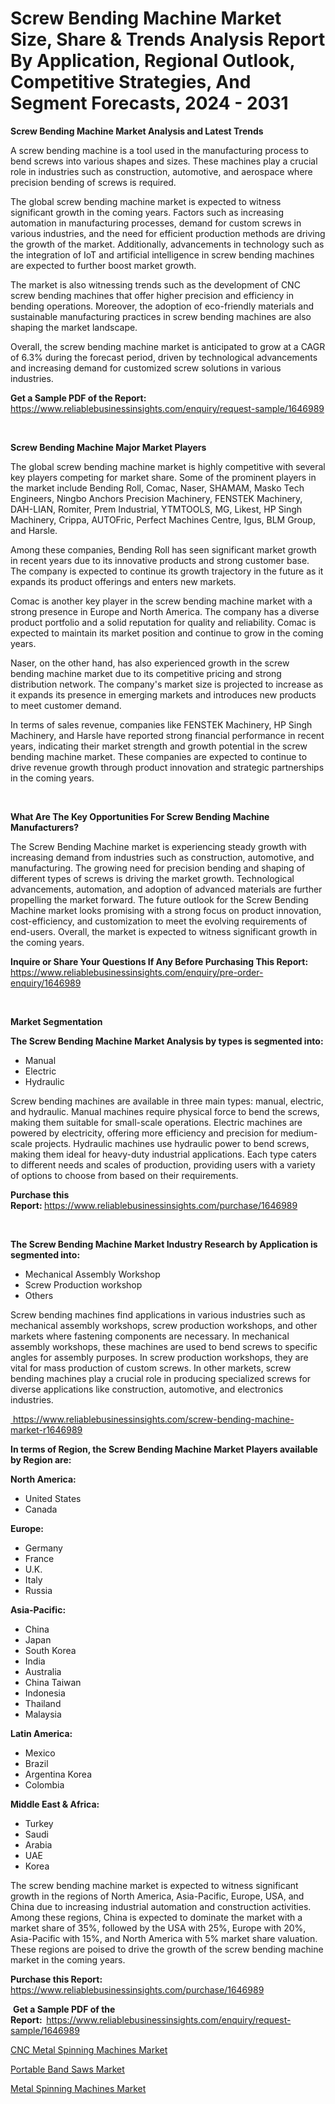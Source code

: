 <p><h1>Screw Bending Machine Market Size, Share & Trends Analysis Report By Application, Regional Outlook, Competitive Strategies, And Segment Forecasts, 2024 - 2031</h1></p><p><strong>Screw Bending Machine Market Analysis and Latest Trends</strong></p>
<p><p>A screw bending machine is a tool used in the manufacturing process to bend screws into various shapes and sizes. These machines play a crucial role in industries such as construction, automotive, and aerospace where precision bending of screws is required.</p><p>The global screw bending machine market is expected to witness significant growth in the coming years. Factors such as increasing automation in manufacturing processes, demand for custom screws in various industries, and the need for efficient production methods are driving the growth of the market. Additionally, advancements in technology such as the integration of IoT and artificial intelligence in screw bending machines are expected to further boost market growth.</p><p>The market is also witnessing trends such as the development of CNC screw bending machines that offer higher precision and efficiency in bending operations. Moreover, the adoption of eco-friendly materials and sustainable manufacturing practices in screw bending machines are also shaping the market landscape.</p><p>Overall, the screw bending machine market is anticipated to grow at a CAGR of 6.3% during the forecast period, driven by technological advancements and increasing demand for customized screw solutions in various industries.</p></p>
<p><strong>Get a Sample PDF of the Report:&nbsp;</strong> <a href="https://www.reliablebusinessinsights.com/enquiry/request-sample/1646989">https://www.reliablebusinessinsights.com/enquiry/request-sample/1646989</a></p>
<p>&nbsp;</p>
<p><strong>Screw Bending Machine Major Market Players</strong></p>
<p><p>The global screw bending machine market is highly competitive with several key players competing for market share. Some of the prominent players in the market include Bending Roll, Comac, Naser, SHAMAM, Masko Tech Engineers, Ningbo Anchors Precision Machinery, FENSTEK Machinery, DAH-LIAN, Romiter, Prem Industrial, YTMTOOLS, MG, Likest, HP Singh Machinery, Crippa, AUTOFric, Perfect Machines Centre, Igus, BLM Group, and Harsle.</p><p>Among these companies, Bending Roll has seen significant market growth in recent years due to its innovative products and strong customer base. The company is expected to continue its growth trajectory in the future as it expands its product offerings and enters new markets.</p><p>Comac is another key player in the screw bending machine market with a strong presence in Europe and North America. The company has a diverse product portfolio and a solid reputation for quality and reliability. Comac is expected to maintain its market position and continue to grow in the coming years.</p><p>Naser, on the other hand, has also experienced growth in the screw bending machine market due to its competitive pricing and strong distribution network. The company's market size is projected to increase as it expands its presence in emerging markets and introduces new products to meet customer demand.</p><p>In terms of sales revenue, companies like FENSTEK Machinery, HP Singh Machinery, and Harsle have reported strong financial performance in recent years, indicating their market strength and growth potential in the screw bending machine market. These companies are expected to continue to drive revenue growth through product innovation and strategic partnerships in the coming years.</p></p>
<p>&nbsp;</p>
<p><strong>What Are The Key Opportunities For Screw Bending Machine Manufacturers?</strong></p>
<p><p>The Screw Bending Machine market is experiencing steady growth with increasing demand from industries such as construction, automotive, and manufacturing. The growing need for precision bending and shaping of different types of screws is driving the market growth. Technological advancements, automation, and adoption of advanced materials are further propelling the market forward. The future outlook for the Screw Bending Machine market looks promising with a strong focus on product innovation, cost-efficiency, and customization to meet the evolving requirements of end-users. Overall, the market is expected to witness significant growth in the coming years.</p></p>
<p><strong>Inquire or Share Your Questions If Any Before Purchasing This Report:</strong> <a href="https://www.reliablebusinessinsights.com/enquiry/pre-order-enquiry/1646989">https://www.reliablebusinessinsights.com/enquiry/pre-order-enquiry/1646989</a></p>
<p>&nbsp;</p>
<p><strong>Market Segmentation</strong></p>
<p><strong>The Screw Bending Machine Market Analysis by types is segmented into:</strong></p>
<p><ul><li>Manual</li><li>Electric</li><li>Hydraulic</li></ul></p>
<p><p>Screw bending machines are available in three main types: manual, electric, and hydraulic. Manual machines require physical force to bend the screws, making them suitable for small-scale operations. Electric machines are powered by electricity, offering more efficiency and precision for medium-scale projects. Hydraulic machines use hydraulic power to bend screws, making them ideal for heavy-duty industrial applications. Each type caters to different needs and scales of production, providing users with a variety of options to choose from based on their requirements.</p></p>
<p><strong>Purchase this Report:&nbsp;</strong><a href="https://www.reliablebusinessinsights.com/purchase/1646989">https://www.reliablebusinessinsights.com/purchase/1646989</a></p>
<p>&nbsp;</p>
<p><strong>The Screw Bending Machine Market Industry Research by Application is segmented into:</strong></p>
<p><ul><li>Mechanical Assembly Workshop</li><li>Screw Production workshop</li><li>Others</li></ul></p>
<p><p>Screw bending machines find applications in various industries such as mechanical assembly workshops, screw production workshops, and other markets where fastening components are necessary. In mechanical assembly workshops, these machines are used to bend screws to specific angles for assembly purposes. In screw production workshops, they are vital for mass production of custom screws. In other markets, screw bending machines play a crucial role in producing specialized screws for diverse applications like construction, automotive, and electronics industries.</p></p>
<p><a href="https://www.reliablebusinessinsights.com/screw-bending-machine-market-r1646989">&nbsp;https://www.reliablebusinessinsights.com/screw-bending-machine-market-r1646989</a></p>
<p><strong>In terms of Region, the Screw Bending Machine Market Players available by Region are:</strong></p>
<p>
    <p> <strong> North America: </strong>
        <ul>
            <li>United States</li>
            <li>Canada</li>
        </ul>
        </p> 
    <p> <strong> Europe: </strong>
        <ul>
            <li>Germany</li>
            <li>France</li>
            <li>U.K.</li>
            <li>Italy</li>
            <li>Russia</li>
        </ul>
        </p> 
    <p> <strong> Asia-Pacific: </strong>
        <ul>
            <li>China</li>
            <li>Japan</li>
            <li>South Korea</li>
            <li>India</li>
            <li>Australia</li>
            <li>China Taiwan</li>
            <li>Indonesia</li>
            <li>Thailand</li>
            <li>Malaysia</li>
        </ul>
        </p> 
    <p> <strong> Latin America: </strong>
        <ul>
            <li>Mexico</li>
            <li>Brazil</li>
            <li>Argentina Korea</li>
            <li>Colombia</li>
        </ul>
        </p> 
    <p> <strong> Middle East & Africa: </strong>
        <ul>
            <li>Turkey</li>
            <li>Saudi</li>
            <li>Arabia</li>
            <li>UAE</li>
            <li>Korea</li>
        </ul>
    </p>
    </p>
<p><p>The screw bending machine market is expected to witness significant growth in the regions of North America, Asia-Pacific, Europe, USA, and China due to increasing industrial automation and construction activities. Among these regions, China is expected to dominate the market with a market share of 35%, followed by the USA with 25%, Europe with 20%, Asia-Pacific with 15%, and North America with 5% market share valuation. These regions are poised to drive the growth of the screw bending machine market in the coming years.</p></p>
<p><strong>Purchase this Report: </strong><a href="https://www.reliablebusinessinsights.com/purchase/1646989">https://www.reliablebusinessinsights.com/purchase/1646989</a></p>
<p>&nbsp;<strong>Get a Sample PDF of the Report:&nbsp;&nbsp;</strong><a href="https://www.reliablebusinessinsights.com/enquiry/request-sample/1646989">https://www.reliablebusinessinsights.com/enquiry/request-sample/1646989</a></p>
<p><strong></strong></p>
<p><p><a href="https://github.com/anggakarna133/Market-Research-Report-List-1/blob/main/cnc-metal-spinning-machines-market.md">CNC Metal Spinning Machines Market</a></p><p><a href="https://github.com/btwcqfvq34/Market-Research-Report-List-1/blob/main/portable-band-saws-market.md">Portable Band Saws Market</a></p><p><a href="https://github.com/sleepman642/Market-Research-Report-List-1/blob/main/metal-spinning-machines-market.md">Metal Spinning Machines Market</a></p></p>